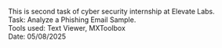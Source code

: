 This is second task of cyber security internship at Elevate Labs.<br>
Task: Analyze a Phishing Email Sample.<br>
Tools used: Text Viewer, MXToolbox<br>
Date: 05/08/2025
